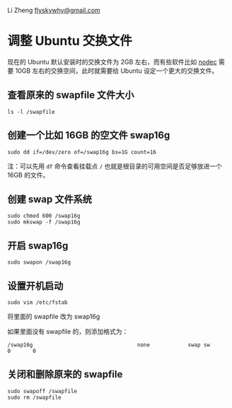 Li Zheng <flyskywhy@gmail.com>

# 调整 Ubuntu 交换文件
现在的 Ubuntu 默认安装时的交换文件为 2GB 左右，而有些软件比如 [nodec](https://github.com/pmq20/node-packer) 需要 10GB 左右的交换空间，此时就需要给 Ubuntu 设定一个更大的交换文件。

## 查看原来的 swapfile 文件大小

    ls -l /swapfile

## 创建一个比如 16GB 的空文件 swap16g

    sudo dd if=/dev/zero of=/swap16g bs=1G count=16

注：可以先用 `df` 命令查看挂载点 `/` 也就是根目录的可用空间是否足够放进一个 16GB 的文件。

## 创建 swap 文件系统

    sudo chmod 600 /swap16g
    sudo mkswap -f /swap16g

## 开启 swap16g

    sudo swapon /swap16g

## 设置开机启动

    sudo vim /etc/fstab

将里面的 swapfile 改为 swap16g

如果里面没有 swapfile 的，则添加格式为：
```
/swap16g                                 none            swap sw              0       0
```
## 关闭和删除原来的 swapfile

    sudo swapoff /swapfile
    sudo rm /swapfile

